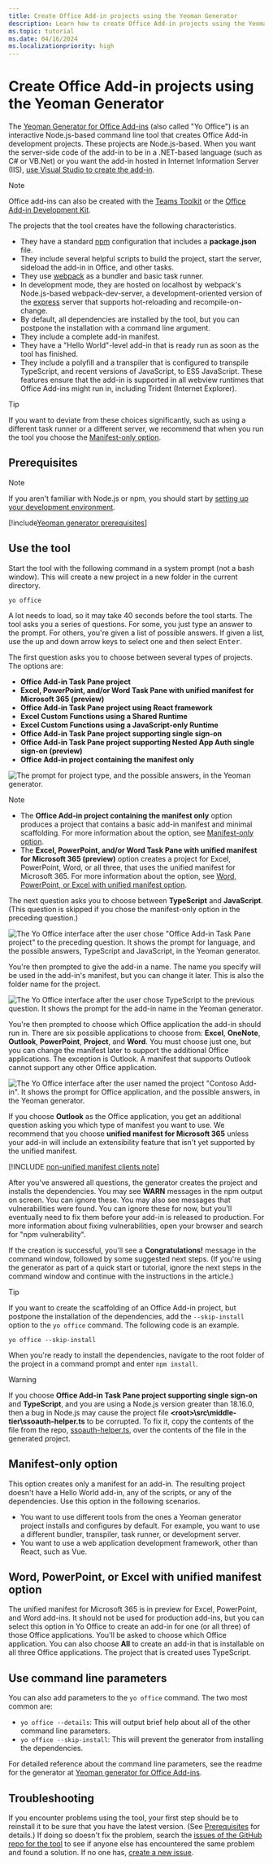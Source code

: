```yaml
---
title: Create Office Add-in projects using the Yeoman Generator
description: Learn how to create Office Add-in projects using the Yeoman generator for Office Add-ins.
ms.topic: tutorial
ms.date: 04/16/2024
ms.localizationpriority: high
---
```


# Create Office Add-in projects using the Yeoman Generator

The [Yeoman Generator for Office Add-ins](https://github.com/OfficeDev/generator-office) (also called "Yo Office") is an interactive Node.js-based command line tool that creates Office Add-in development projects. These projects are Node.js-based. When you want the server-side code of the add-in to be in a .NET-based language (such as C# or VB.Net) or you want the add-in hosted in Internet Information Server (IIS), [use Visual Studio to create the add-in](develop-add-ins-visual-studio.md).

> [!NOTE]
> Office add-ins can also be created with the [Teams Toolkit](teams-toolkit-overview.md) or the [Office Add-in Development Kit](development-kit-overview.md). 

The projects that the tool creates have the following characteristics.

- They have a standard [npm](https://www.npmjs.com/) configuration that includes a **package.json** file.
- They include several helpful scripts to build the project, start the server, sideload the add-in in Office, and other tasks.
- They use [webpack](https://webpack.js.org/) as a bundler and basic task runner.
- In development mode, they are hosted on localhost by webpack's Node.js-based webpack-dev-server, a development-oriented version of the [express](http://expressjs.com/) server that supports hot-reloading and recompile-on-change.
- By default, all dependencies are installed by the tool, but you can postpone the installation with a command line argument.
- They include a complete add-in manifest.
- They have a "Hello World"-level add-in that is ready run as soon as the tool has finished.
- They include a polyfill and a transpiler that is configured to transpile TypeScript, and recent versions of JavaScript, to ES5 JavaScript. These features ensure that the add-in is supported in all webview runtimes that Office Add-ins might run in, including Trident (Internet Explorer).

> [!TIP]
> If you want to deviate from these choices significantly, such as using a different task runner or a different server, we recommend that when you run the tool you choose the [Manifest-only option](#manifest-only-option).

## Prerequisites

>[!NOTE]
> If you aren't familiar with Node.js or npm, you should start by [setting up your development environment](../overview/set-up-your-dev-environment.md).

[!include[Yeoman generator prerequisites](../includes/quickstart-yo-prerequisites.md)]

## Use the tool

Start the tool with the following command in a system prompt (not a bash window). This will create a new project in a new folder in the current directory.

```command&nbsp;line
yo office 
```

A lot needs to load, so it may take 40 seconds before the tool starts. The tool asks you a series of questions. For some, you just type an answer to the prompt. For others, you're given a list of possible answers. If given a list, use the up and down arrow keys to select one and then select <kbd>Enter</kbd>.

The first question asks you to choose between several types of projects. The options are:

- **Office Add-in Task Pane project**
- **Excel, PowerPoint, and/or Word Task Pane with unified manifest for Microsoft 365 (preview)**
- **Office Add-in Task Pane project using React framework**
- **Excel Custom Functions using a Shared Runtime**
- **Excel Custom Functions using a JavaScript-only Runtime**
- **Office Add-in Task Pane project supporting single sign-on**
- **Office Add-in Task Pane project supporting Nested App Auth single sign-on (preview)**
- **Office Add-in project containing the manifest only**

![The prompt for project type, and the possible answers, in the Yeoman generator.](../images/yo-office-project-type-prompt.png)

> [!NOTE]
> - The **Office Add-in project containing the manifest only** option produces a project that contains a basic add-in manifest and minimal scaffolding. For more information about the option, see [Manifest-only option](#manifest-only-option).
> - The **Excel, PowerPoint, and/or Word Task Pane with unified manifest for Microsoft 365 (preview)** option creates a project for Excel, PowerPoint, Word, or all three, that uses the unified manifest for Microsoft 365. For more information about the option, see [Word, PowerPoint, or Excel with unified manifest option](#word-powerpoint-or-excel-with-unified-manifest-option).

The next question asks you to choose between **TypeScript** and **JavaScript**. (This question is skipped if you chose the manifest-only option in the preceding question.)

![The Yo Office interface after the user chose "Office Add-in Task Pane project" to the preceding question. It shows the prompt for language, and the possible answers, TypeScript and JavaScript, in the Yeoman generator.](../images/yo-office-language-prompt.png)

You're then prompted to give the add-in a name. The name you specify will be used in the add-in's manifest, but you can change it later. This is also the folder name for the project.

![The Yo Office interface after the user chose TypeScript to the previous question. It shows the prompt for the add-in name in the Yeoman generator.](../images/yo-office-name-prompt.png)

You're then prompted to choose which Office application the add-in should run in. There are six possible applications to choose from: **Excel**, **OneNote**, **Outlook**, **PowerPoint**, **Project**, and **Word**. You must choose just one, but you can change the manifest later to support the additional Office applications. The exception is Outlook. A manifest that supports Outlook cannot support any other Office application.

![The Yo Office interface after the user named the project "Contoso Add-in". It shows the prompt for Office application, and the possible answers, in the Yeoman generator.](../images/yo-office-host-prompt.png)

If you choose **Outlook** as the Office application, you get an additional question asking you which type of manifest you want to use. We recommend that you choose **unified manifest for Microsoft 365** unless your add-in will include an extensibility feature that isn't yet supported by the unified manifest.

[!INCLUDE [non-unified manifest clients note](../includes/non-unified-manifest-clients.md)]

After you've answered all questions, the generator creates the project and installs the dependencies. You may see **WARN** messages in the npm output on screen. You can ignore these. You may also see messages that vulnerabilities were found. You can ignore these for now, but you'll eventually need to fix them before your add-in is released to production. For more information about fixing vulnerabilities, open your browser and search for "npm vulnerability".

If the creation is successful, you'll see a **Congratulations!** message in the command window, followed by some suggested next steps. (If you're using the generator as part of a quick start or tutorial, ignore the next steps in the command window and continue with the instructions in the article.)

> [!TIP]
> If you want to create the scaffolding of an Office Add-in project, but postpone the installation of the dependencies, add the `--skip-install` option to the `yo office` command. The following code is an example.
>
> ```command&nbsp;line
> yo office --skip-install
> ```
>
> When you're ready to install the dependencies, navigate to the root folder of the project in a command prompt and enter `npm install`.

> [!WARNING]
> If you choose **Office Add-in Task Pane project supporting single sign-on** and **TypeScript**, and you are using a Node.js version greater than 18.16.0, then a bug in Node.js may cause the project file **\<root\>\src\middle-tier\ssoauth-helper.ts** to be corrupted. To fix it, copy the contents of the file from the repo, [ssoauth-helper.ts](https://github.com/OfficeDev/Office-Addin-Taskpane-SSO/blob/master/src/middle-tier/ssoauth-helper.ts), over the contents of the file in the generated project.

## Manifest-only option

This option creates only a manifest for an add-in. The resulting project doesn't have a Hello World add-in, any of the scripts, or any of the dependencies. Use this option in the following scenarios.

- You want to use different tools from the ones a Yeoman generator project installs and configures by default. For example, you want to use a different bundler, transpiler, task runner, or development server.
- You want to use a web application development framework, other than React, such as Vue.

## Word, PowerPoint, or Excel with unified manifest option

The unified manifest for Microsoft 365 is in preview for Excel, PowerPoint, and Word add-ins. It should not be used for production add-ins, but you can select this option in Yo Office to create an add-in for one (or all three) of those Office applications. You'll be asked to choose which Office application. You can also choose **All** to create an add-in that is installable on all three Office applications. The project that is created uses TypeScript.

## Use command line parameters

You can also add parameters to the `yo office` command. The two most common are:

- `yo office --details`: This will output brief help about all of the other command line parameters.
- `yo office --skip-install`: This will prevent the generator from installing the dependencies.

For detailed reference about the command line parameters, see the readme for the generator at [Yeoman generator for Office Add-ins](https://github.com/officedev/generator-office).

## Troubleshooting

If you encounter problems using the tool, your first step should be to reinstall it to be sure that you have the latest version. (See [Prerequisites](#prerequisites) for details.) If doing so doesn't fix the problem, search the [issues of the GitHub repo for the tool](https://github.com/OfficeDev/generator-office/issues) to see if anyone else has encountered the same problem and found a solution. If no one has, [create a new issue](https://github.com/OfficeDev/generator-office/issues/new?assignees=&labels=needs+triage&template=bug_report.md&title=).
